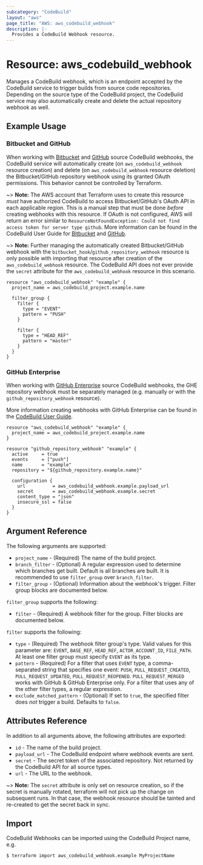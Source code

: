 ```yaml
---
subcategory: "CodeBuild"
layout: "aws"
page_title: "AWS: aws_codebuild_webhook"
description: |-
  Provides a CodeBuild Webhook resource.
---
```


# Resource: aws_codebuild_webhook

Manages a CodeBuild webhook, which is an endpoint accepted by the CodeBuild service to trigger builds from source code repositories. Depending on the source type of the CodeBuild project, the CodeBuild service may also automatically create and delete the actual repository webhook as well.

## Example Usage

### Bitbucket and GitHub

When working with [Bitbucket](https://bitbucket.org) and [GitHub](https://github.com) source CodeBuild webhooks, the CodeBuild service will automatically create (on `aws_codebuild_webhook` resource creation) and delete (on `aws_codebuild_webhook` resource deletion) the Bitbucket/GitHub repository webhook using its granted OAuth permissions. This behavior cannot be controlled by Terraform.

~> **Note:** The AWS account that Terraform uses to create this resource *must* have authorized CodeBuild to access Bitbucket/GitHub's OAuth API in each applicable region. This is a manual step that must be done *before* creating webhooks with this resource. If OAuth is not configured, AWS will return an error similar to `ResourceNotFoundException: Could not find access token for server type github`. More information can be found in the CodeBuild User Guide for [Bitbucket](https://docs.aws.amazon.com/codebuild/latest/userguide/sample-bitbucket-pull-request.html) and [GitHub](https://docs.aws.amazon.com/codebuild/latest/userguide/sample-github-pull-request.html).

~> **Note:** Further managing the automatically created Bitbucket/GitHub webhook with the `bitbucket_hook`/`github_repository_webhook` resource is only possible with importing that resource after creation of the `aws_codebuild_webhook` resource. The CodeBuild API does not ever provide the `secret` attribute for the `aws_codebuild_webhook` resource in this scenario.

```hcl
resource "aws_codebuild_webhook" "example" {
  project_name = aws_codebuild_project.example.name
  
  filter_group {
    filter {
      type = "EVENT"
      pattern = "PUSH"
    }

    filter {
      type = "HEAD_REF"
      pattern = "master"
    }
  }
}
```

### GitHub Enterprise

When working with [GitHub Enterprise](https://enterprise.github.com/) source CodeBuild webhooks, the GHE repository webhook must be separately managed (e.g. manually or with the `github_repository_webhook` resource).

More information creating webhooks with GitHub Enterprise can be found in the [CodeBuild User Guide](https://docs.aws.amazon.com/codebuild/latest/userguide/sample-github-enterprise.html).

```hcl
resource "aws_codebuild_webhook" "example" {
  project_name = aws_codebuild_project.example.name
}

resource "github_repository_webhook" "example" {
  active     = true
  events     = ["push"]
  name       = "example"
  repository = "${github_repository.example.name}"

  configuration {
    url          = aws_codebuild_webhook.example.payload_url
    secret       = aws_codebuild_webhook.example.secret
    content_type = "json"
    insecure_ssl = false
  }
}
```

## Argument Reference

The following arguments are supported:

* `project_name` - (Required) The name of the build project.
* `branch_filter` - (Optional) A regular expression used to determine which branches get built. Default is all branches are built. It is recommended to use `filter_group` over `branch_filter`.
* `filter_group` - (Optional) Information about the webhook's trigger. Filter group blocks are documented below.

`filter_group` supports the following:

* `filter` - (Required) A webhook filter for the group. Filter blocks are documented below.

`filter` supports the following:

* `type` - (Required) The webhook filter group's type. Valid values for this parameter are: `EVENT`, `BASE_REF`, `HEAD_REF`, `ACTOR_ACCOUNT_ID`, `FILE_PATH`. At least one filter group must specify `EVENT` as its type.
* `pattern` - (Required) For a filter that uses `EVENT` type, a comma-separated string that specifies one event: `PUSH`, `PULL_REQUEST_CREATED`, `PULL_REQUEST_UPDATED`, `PULL_REQUEST_REOPENED`. `PULL_REQUEST_MERGED` works with GitHub & GitHub Enterprise only. For a filter that uses any of the other filter types, a regular expression.
* `exclude_matched_pattern` - (Optional) If set to `true`, the specified filter does *not* trigger a build. Defaults to `false`.

## Attributes Reference

In addition to all arguments above, the following attributes are exported:

* `id` - The name of the build project.
* `payload_url` - The CodeBuild endpoint where webhook events are sent.
* `secret` - The secret token of the associated repository. Not returned by the CodeBuild API for all source types.
* `url` - The URL to the webhook.

~> **Note:** The `secret` attribute is only set on resource creation, so if the secret is manually rotated, terraform will not pick up the change on subsequent runs.  In that case, the webhook resource should be tainted and re-created to get the secret back in sync.

## Import

CodeBuild Webhooks can be imported using the CodeBuild Project name, e.g.

```
$ terraform import aws_codebuild_webhook.example MyProjectName
```

